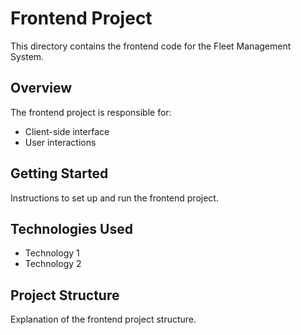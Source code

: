 # Frontend Project

This directory contains the frontend code for the Fleet Management System.

## Overview

The frontend project is responsible for:

- Client-side interface
- User interactions

## Getting Started

Instructions to set up and run the frontend project.

## Technologies Used

- Technology 1
- Technology 2

## Project Structure

Explanation of the frontend project structure.
